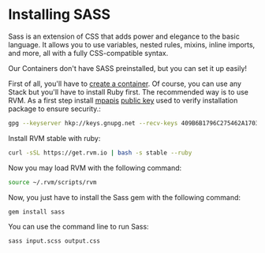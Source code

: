 # Installing SASS

Sass is an extension of CSS that adds power and elegance to the basic language. It allows you to use variables, nested rules, mixins, inline imports, and more, all with a fully CSS-compatible syntax.

Our Containers don't have SASS preinstalled, but you can set it up easily!

First of all, you'll have to [create a container](/dashboard/containers/create-new-container). Of course, you can use any Stack but you'll have to install Ruby first. The recommended way is to use RVM.
As a first step install [mpapis](https://rvm.io/authors/mpapis/) [public key](https://keybase.io/mpapis) used to verify installation package to ensure security.:

```sh
gpg --keyserver hkp://keys.gnupg.net --recv-keys 409B6B1796C275462A1703113804BB82D39DC0E3 7D2BAF1CF37B13E2069D6956105BD0E739499BDB
```

Install RVM stable with ruby:

```sh
curl -sSL https://get.rvm.io | bash -s stable --ruby

```

Now you may load RVM with the following command:

```sh
source ~/.rvm/scripts/rvm
```

Now, you just have to install the Sass gem with the following command:

```sh
gem install sass
```

You can use the command line to run Sass:

```sh
sass input.scss output.css
```
